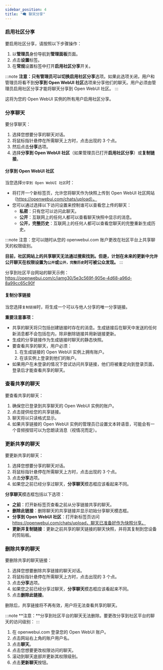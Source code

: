 ```yaml
---
sidebar_position: 4
title: "🗨️ 聊天分享"
---
```


### 启用社区分享

要启用社区分享，请按照以下步骤操作：

1. 以**管理员**身份导航到**管理面板**页面。
2. 点击**设置**标签。
3. 在**常规**设置标签中打开**启用社区分享**开关。

:::note
**注意：**只有管理员可以切换**启用社区分享**选项。如果此选项关闭，用户和管理员将看不到**分享到 Open WebUI 社区**选项来分享他们的聊天。用户必须由管理员启用社区分享才能将聊天分享到 Open WebUI 社区。
:::

这将为您的 Open WebUI 实例的所有用户启用社区分享。

### 分享聊天

要分享聊天：

1. 选择您想要分享的聊天对话。
2. 将鼠标指针悬停在所需聊天上方时，点击出现的 3 个点。
3. 然后点击**分享**选项。
4. 选择**分享到 Open WebUI 社区**（如果管理员已打开**启用社区分享**）或**复制链接**。

#### 分享到 Open WebUI 社区

当您选择`分享到 Open WebUI 社区`时：

* 将打开一个新标签页，允许您将聊天作为快照上传到 Open WebUI 社区网站（https://openwebui.com/chats/upload）。
* 您可以通过选择以下访问设置来控制谁可以查看您上传的聊天：
  * **私密**：只有您可以访问此聊天。
  * **公开**：互联网上的任何人都可以查看聊天快照中显示的消息。
  * **公开，完整历史**：互联网上的任何人都可以查看您聊天的完整重新生成历史。

:::note
注意：您可以随时从您的 openwebui.com 账户更改在社区平台上共享聊天的权限级别。

**目前，社区网站上的共享聊天无法通过搜索找到。但是，计划在未来的更新中允许公开聊天在权限设置为`公开`或`公开，完整历史`时可被公众发现。**
:::

分享到社区平台网站的聊天示例：https://openwebui.com/c/iamg30/5e3c569f-905e-4d68-a96d-8a99cc65c90f

#### 复制分享链接

当您选择`复制链接`时，将生成一个可以与他人分享的唯一分享链接。

**重要注意事项：**

* 共享的聊天将只包括创建链接时存在的消息。生成链接后在聊天中发送的任何新消息都不会包括在内，除非删除链接并用新链接更新。
* 生成的分享链接作为生成链接时聊天的静态快照。
* 要查看共享的聊天，用户必须：
  1. 在生成链接的 Open WebUI 实例上拥有账户。
  2. 在该实例上登录到他们的账户。
* 如果用户在未登录的情况下尝试访问共享链接，他们将被重定向到登录页面，登录后才能查看共享的聊天。

### 查看共享的聊天

要查看共享的聊天：

1. 确保您已登录到共享聊天的 Open WebUI 实例的账户。
2. 点击提供给您的共享链接。
3. 聊天将以只读格式显示。
4. 如果共享链接的 Open WebUI 实例的管理员已设置文本转语音，可能会有一个音频按钮可以为您朗读消息（视情况而定）。

### 更新共享的聊天

要更新共享的聊天：

1. 选择您想要分享的聊天对话。
2. 将鼠标指针悬停在所需聊天上方时，点击出现的 3 个点。
3. 点击**分享**选项。
4. 如果您之前已经分享过聊天，**分享聊天**模态框应该看起来不同。

**分享聊天**模态框包括以下选项：

* **之前**：打开新标签页查看之前从分享链接共享的聊天。
* **删除此链接**：删除聊天的共享链接并显示初始分享聊天模态框。
* **分享到 Open WebUI 社区**：打开新标签页访问 https://openwebui.com/chats/upload，聊天已准备好作为快照分享。
* **更新并复制链接**：更新之前共享的聊天链接的聊天快照，并将其复制到您设备的剪贴板。

### 删除共享的聊天

要删除共享的聊天链接：

1. 选择您想要删除共享链接的聊天对话。
2. 将鼠标指针悬停在所需聊天上方时，点击出现的 3 个点。
3. 点击**分享**选项。
4. 如果您之前已经分享过聊天，**分享聊天**模态框应该看起来不同。
5. 点击**删除此链接**。

删除后，共享链接将不再有效，用户将无法查看共享的聊天。

:::note
**注意：**分享到社区平台的聊天无法删除。要更改分享到社区平台的聊天的访问级别：
:::

1. 在 openwebui.com 登录您的 Open WebUI 账户。
2. 点击网站右上角的账户用户名。
3. 点击**聊天**。
4. 点击您想要更改权限访问的聊天。
5. 滚动到聊天底部并更新其权限级别。
6. 点击**更新聊天**按钮。

